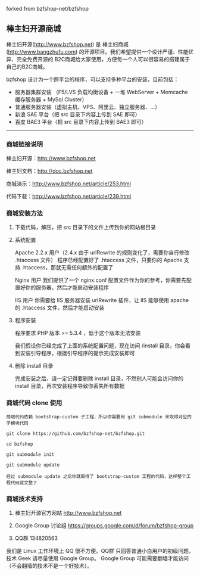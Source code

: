 


forked from bzfshop-net/bzfshop







## 棒主妇开源商城

棒主妇开源(http://www.bzfshop.net) 是 棒主妇商城(http://www.bangzhufu.com) 的开源项目。我们希望提供一个设计严谨、性能优异、完全免费开源的
B2C商城给大家使用，方便每一个人可以很容易的搭建属于自己的B2C商城。

bzfshop 设计为一个跨平台的程序，可以支持多种平台的安装，目前包括：

* 服务器集群安装 （F5/LVS 负载均衡设备 + 一堆 WebServer + Memcache 缓存服务器 + MySql Cluster）
* 普通服务器安装（虚拟主机、VPS、阿里云、独立服务器、...）
* 新浪 SAE 平台（把 src 目录下内容上传到 SAE 即可）
* 百度 BAE3 平台（把 src 目录下内容上传到 BAE3 即可）

***

### 商城链接说明

棒主妇开源：http://www.bzfshop.net

棒主妇文档：http://doc.bzfshop.net

商城演示：http://www.bzfshop.net/article/253.html

代码下载：http://www.bzfshop.net/article/239.html

### 商城安装方法

 1. 下载代码，解压，把 src 目录下的文件上传到你的网站根目录

 2. 系统配置

    Apache 2.2.x 用户（2.4.x 由于 urlRewrite 的规则变化了，需要你自行修改 .htaccess 文件）
    程序已经配置好了 .htaccess 文件，只要你的 Apache 支持 .htaccess，那就无需任何额外的配置了

    Nginx 用户
    我们提供了一个 nginx.conf 配置文件作为你的参考，你需要先配置好你的服务器，然后才能启动安装程序
	
	IIS 用户
	你需要给 IIS 服务器安装 urlRewrite 插件，让 IIS 能够使用 apache 的 .htaccess 文件，然后才能启动安装

 3. 程序安装

	程序要求 PHP 版本 >= 5.3.4 ，低于这个版本无法安装
 
    我们假设你已经完成了上面的系统配置问题，现在访问 /install 目录，你会看到安装引导程序，根据引导程序的提示完成安装即可

 4. 删除 install 目录

    完成安装之后，请一定记得要删除 install 目录，不然别人可能会访问你的 install 目录，再次安装程序导致你丢失所有数据

### 商城代码 clone 使用

	商城代码依赖 bootstrap-custom 子工程，所以你需要用 git submodule 来取得对应的子模块代码

	git clone https://github.com/bzfshop-net/bzfshop.git 
	
	cd bzfshop
	
	git submodule init 
	
	git submodule update 
	
	经过 submodule update 之后你就取得了 bootstrap-custom 工程的代码，这样整个工程代码就完整了
	
	
### 商城技术支持

 1. 棒主妇开源官方网站 http://www.bzfshop.net
 
 2. Google Group 讨论组 https://groups.google.com/d/forum/bzfshop-group
 
 3. QQ群 134820563 

我们是 Linux 工作环境上 QQ 很不方便。QQ群 只回答普通小白用户的初级问题，技术 Geek 请尽量使用 Google Group。
Google Group 可能需要翻墙才能访问（不会翻墙的技术不是一个好技术）。
